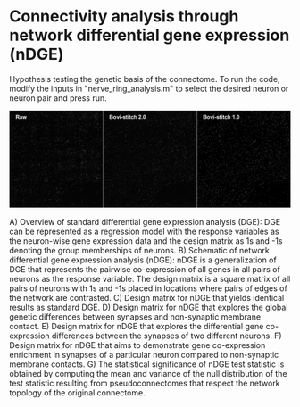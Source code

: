 # Connectivity analysis through network differential gene expression (nDGE)
Hypothesis testing the genetic basis of the connectome. To run the code, modify the inputs in "nerve_ring_analysis.m" to select the desired neuron or neuron pair and press run.


![Demo](https://github.com/evarol/bovistitch/blob/master/fig_1.png)


A) Overview of standard differential gene expression analysis (DGE): DGE can be represented as a regression model with the response variables as the neuron-wise gene expression data and the design matrix as 1s and -1s denoting the group memberships of neurons. B) Schematic of network differential gene expression analysis (nDGE): nDGE is a generalization of DGE that represents the pairwise co-expression of all genes in all pairs of neurons as the response variable. The design matrix is a square matrix of all pairs of neurons with 1s and -1s placed in locations where pairs of edges of the network are contrasted. C) Design matrix for nDGE that yields identical results as standard DGE. D) Design matrix for nDGE that explores the global genetic differences between synapses and non-synaptic membrane contact. E) Design matrix for nDGE that explores the differential gene co-expression differences between the synapses of two different neurons. F) Design matrix for nDGE that aims to demonstrate gene co-expression enrichment in synapses of a particular neuron compared to non-synaptic membrane contacts. G) The statistical significance of nDGE test statistic is obtained by computing the mean and variance of the null distribution of the test statistic resulting from pseudoconnectomes that respect the network topology of the original connectome.
